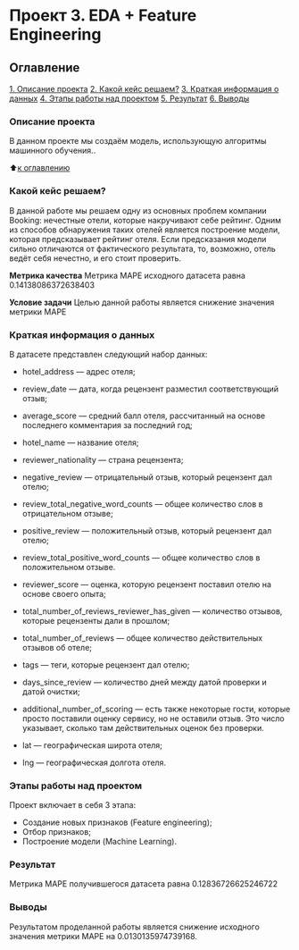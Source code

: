 # Проект 3. EDA + Feature Engineering

## **Оглавление**
[1. Описание проекта](https://github.com/Ilya-Zakharenko/sf_data_sciense/tree/main/project_0/README.md#Описание-проекта)
[2. Какой кейс решаем?](https://github.com/Ilya-Zakharenko/sf_data_sciense/tree/main/project_0/README.md#Какой-кейс-решаем)
[3. Краткая информация о данных](https://github.com/Ilya-Zakharenko/sf_data_sciense/tree/main/project_0/README.md#Краткая-информация-о-данных)
[4. Этапы работы над проектом](https://github.com/Ilya-Zakharenko/sf_data_sciense/tree/main/project_0/README.md#Этапы-работы-над-проектом)
[5. Результат](https://github.com/Ilya-Zakharenko/sf_data_sciense/tree/main/project_0/README.md#Результат)
[6. Выводы](https://github.com/Ilya-Zakharenko/sf_data_sciense/tree/main/project_0/README.md#Выводы)

### **Описание проекта**
В данном проекте мы создаём модель, использующую алгоритмы машинного обучения..

:arrow_up:[к оглавлению](https://github.com/Ilya-Zakharenko/sf_data_sciense/tree/main/project_0/README.md#Оглавление)


### **Какой кейс решаем**?
В данной работе мы решаем одну из основных проблем компании Booking: нечестные отели, которые накручивают себе рейтинг. Одним из способов обнаружения таких отелей является построение модели, которая предсказывает рейтинг отеля. Если предсказания модели сильно отличаются от фактического результата, то, возможно, отель ведёт себя нечестно, и его стоит проверить.

**Метрика качества**
Метрика MAPE исходного датасета равна 0.14138086372638403

**Условие задачи**
Целью данной работы является снижение значения метрики MAPE


### Краткая информация о данных
В датасете представлен следующий набор данных:

- hotel_address — адрес отеля;

- review_date — дата, когда рецензент разместил соответствующий отзыв;

- average_score — средний балл отеля, рассчитанный на основе последнего комментария за последний год;

- hotel_name — название отеля;

- reviewer_nationality — страна рецензента;

- negative_review — отрицательный отзыв, который рецензент дал отелю;

- review_total_negative_word_counts — общее количество слов в отрицательном отзыве;

- positive_review — положительный отзыв, который рецензент дал отелю;

- review_total_positive_word_counts — общее количество слов в положительном отзыве.

- reviewer_score — оценка, которую рецензент поставил отелю на основе своего опыта;

- total_number_of_reviews_reviewer_has_given — количество отзывов, которые рецензенты дали в прошлом;

- total_number_of_reviews — общее количество действительных отзывов об отеле;

- tags — теги, которые рецензент дал отелю;

- days_since_review — количество дней между датой проверки и датой очистки;

- additional_number_of_scoring — есть также некоторые гости, которые просто поставили оценку сервису, но не оставили отзыв. Это число указывает, сколько там действительных оценок без проверки.

- lat — географическая широта отеля;

- lng — географическая долгота отеля.


### Этапы работы над проектом
Проект включает в себя 3 этапа:

- Создание новых признаков (Feature engineering);
- Отбор признаков;
- Построение модели (Machine Learning).


### Результат
Метрика MAPE получившегося датасета равна 0.12836726625246722


### Выводы
Результатом проделанной работы является снижение исходного значения метрики MAPE на 0.0130135974739168. 